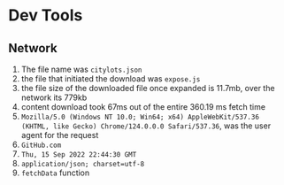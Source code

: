 # Dev Tools
## Network
1. The file name was `citylots.json`
2. the file that initiated the download was `expose.js`
3. the file size of the downloaded file once expanded is 11.7mb, over the network its 779kb
4. content download took 67ms out of the entire 360.19 ms fetch time
5. `Mozilla/5.0 (Windows NT 10.0; Win64; x64) AppleWebKit/537.36 (KHTML, like Gecko) Chrome/124.0.0.0 Safari/537.36`, was the user agent for the request
6. `GitHub.com`
7. `Thu, 15 Sep 2022 22:44:30 GMT`
8. `application/json; charset=utf-8`
9. `fetchData` function